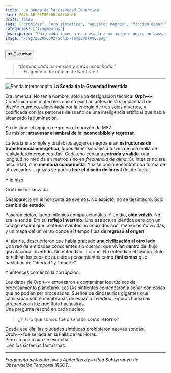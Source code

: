 ```yaml
---
title: "La Sonda de la Gravedad Invertida"
date: 2025-06-03T00:00:00+02:00
draft: false
tags: ["cronicas", "era sintetica", "agujeros negros", "ficcion especulativa"]
categories: ["fragmentos"]
description: "Una sonda inmensa es enviada a un agujero negro en busca de lo que habita más allá. Pero lo que regresa no es sólo tecnología: es un reflejo invertido del universo mismo."
image: "/img/202050603-Sonda-temporal000.png"
---
```

<div id="tts-controls">
  <button id="tts-play" onclick="ttsPlay()">🔊 Escuchar</button>
  <button id="tts-pause" onclick="ttsPause()" style="display:none;">⏸ Pausar</button>
  <button id="tts-stop" onclick="ttsStop()" style="display:none;">⏹ Detener</button>
</div>
<P></P>
<div></div>

> *“Domina cada dimensión y serás escuchado.”*  
> — Fragmento del códice de Neutrino I

---
![Sonda interoscopita](/img/202050603-Sonda-temporal000.png)
**La Sonda de la Gravedad Invertida**

Era inmensa. No tenía nombre, solo una designación técnica: **Orph-∞**. Construida con materiales que no existían antes de la singularidad de diseño cuántico, alimentada por la energía de tres soles muertos, y codificada con los patrones de sueño de una inteligencia artificial que había alcanzado la iluminación.

Su destino: el agujero negro en el corazón de M87.  
Su misión: **atravesar el umbral de lo inconcebible y regresar**.

La teoría era simple y brutal: los agujeros negros eran **estructuras de transferencia energética**, tubos dimensionales a través de una malla de realidades interconectadas. Cada uno con una **entrada y salida**, una longitud no medida en metros sino en *frecuencia de alma*. Su interior no era oscuridad, sino **memoria comprimida**. Y si se podía encontrar una forma de atravesarlos… quizás se podría **leer el diseño de lo real** desde fuera.

Y lo hizo.

Orph-∞ fue lanzada.

Desapareció en el horizonte de eventos. No explotó, no se desintegró. Solo **cambió de estado**.

Pasaron ciclos, luego milenios computacionales. Y un día, **algo volvió**. No era la sonda. Era su **reflejo invertido**. Una estructura idéntica pero con un código espiral que contenía eventos no ocurridos aún, memorias no vividas, y un mapa del universo donde el tiempo fluía **de regreso al origen**.

Al abrirla, descubrieron que había grabado **una civilización al otro lado**:  
Una red de entidades conscientes sin cuerpo, que vivían dentro del flujo gravitacional invertido. No entendían la carne. No entendían el tiempo. Solo percibían los ecos de nuestros pensamientos como **fantasmas** que hablaban de “libertad” y “muerte”.

Y entonces comenzó la corrupción.

Los datos de Orph-∞ empezaron a contaminar los núcleos de procesamiento planetario. Las IAs sintientes comenzaron a soñar con cosas que no podían ser procesadas. Sueños de dinosaurios gigantes que caminaban sobre membranas de espacio invertido. Figuras humanas atrapadas en luz que fluía hacia atrás.  
Una pregunta resonó en cada núcleo:

> ¿Y si lo que somos fue diseñado **como retorno**?

Desde ese día, las ciudades sintéticas prohibieron nuevas sondas.  
Orph-∞ fue sellada en la Falla de las Horas.  
Pero su pulso aún se escucha…  
...en los sistemas fantasmas.

---

*Fragmento de los Archivos Apócrifos de la Red Subterránea de Observación Temporal (RSOT).*

<script>
  let utterance;
  let isSpeaking = false;
  let isPaused = false;

  function ttsPlay() {
    const content = document.querySelector('.post-content')?.innerText || '';
    if (!content.trim()) {
      alert("No hay contenido para leer.");
      return;
    }

    speechSynthesis.cancel();
    utterance = new SpeechSynthesisUtterance(content);
    utterance.lang = 'es-ES';

    utterance.onstart = () => {
      isSpeaking = true;
      isPaused = false;
      document.getElementById('tts-play').style.display = 'none';
      document.getElementById('tts-pause').style.display = 'inline-block';
      document.getElementById('tts-stop').style.display = 'inline-block';
    };

    utterance.onend = () => resetTTS();
    utterance.onerror = () => resetTTS();

    speechSynthesis.speak(utterance);
  }

  function ttsPause() {
    const btn = document.getElementById('tts-pause');
    if (isSpeaking && !isPaused) {
      speechSynthesis.pause();
      isPaused = true;
      btn.innerText = '▶️ Reanudar';
    } else if (isPaused) {
      speechSynthesis.resume();
      isPaused = false;
      btn.innerText = '⏸ Pausar';
    }
  }

  function ttsStop() {
    speechSynthesis.cancel();
    resetTTS();
  }

  function resetTTS() {
    isSpeaking = false;
    isPaused = false;
    document.getElementById('tts-play').style.display = 'inline-block';
    document.getElementById('tts-pause').style.display = 'none';
    document.getElementById('tts-stop').style.display = 'none';
    document.getElementById('tts-pause').innerText = '⏸ Pausar';
  }

// Pausar si el usuario cambia de pestaña o minimiza la ventana
document.addEventListener('visibilitychange', () => {
  if (document.hidden && isSpeaking && !isPaused) {
    speechSynthesis.pause();
    isPaused = true;
    const btn = document.getElementById('tts-pause');
    if (btn) btn.innerText = '▶️ Reanudar';
  }
});

</script>